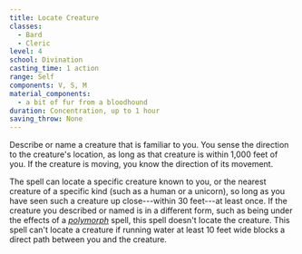 ```yaml
---
title: Locate Creature
classes:
  - Bard
  - Cleric
level: 4
school: Divination
casting_time: 1 action
range: Self
components: V, S, M
material_components:
  - a bit of fur from a bloodhound
duration: Concentration, up to 1 hour
saving_throw: None
---
```


Describe or name a creature that is familiar to you. You sense the direction to the creature's location, as long as that creature is within 1,000 feet of you. If the creature is moving, you know the direction of its movement.

The spell can locate a specific creature known to you, or the nearest creature of a specific kind (such as a human or a unicorn), so long as you have seen such a creature up close---within 30 feet---at least once. If the creature you described or named is in a different form, such as being under the effects of a *[polymorph](/spells/polymorph/)* spell, this spell doesn't locate the creature. This spell can't locate a creature if running water at least 10 feet wide blocks a direct path between you and the creature.
